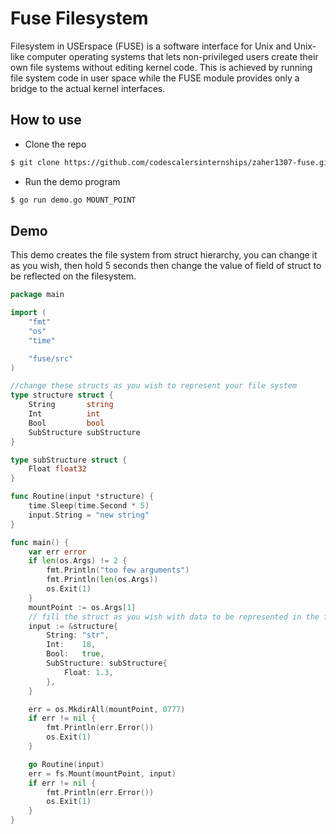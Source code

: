 # Fuse Filesystem
Filesystem in USErspace (FUSE) is a software interface for Unix and Unix-like computer operating systems that lets non-privileged users create their own file systems without editing kernel code. This is achieved by running file system code in user space while the FUSE module provides only a bridge to the actual kernel interfaces. 

## How to use 
- Clone the repo
```sh
$ git clone https://github.com/codescalersinternships/zaher1307-fuse.git
```
- Run the demo program
```sh
$ go run demo.go MOUNT_POINT
```

## Demo
This demo creates the file system from struct hierarchy, you can change it as you wish, then hold 5 seconds then change the value of field of struct to be reflected on the filesystem.
```go
package main

import (
	"fmt"
	"os"
	"time"

	"fuse/src"
)

//change these structs as you wish to represent your file system
type structure struct {
	String       string
	Int          int
	Bool         bool
	SubStructure subStructure
}

type subStructure struct {
	Float float32
}

func Routine(input *structure) {
	time.Sleep(time.Second * 5)
	input.String = "new string"
}

func main() {
	var err error
	if len(os.Args) != 2 {
		fmt.Println("too few arguments")
		fmt.Println(len(os.Args))
		os.Exit(1)
	}
	mountPoint := os.Args[1]
	// fill the struct as you wish with data to be represented in the files
	input := &structure{
		String: "str",
		Int:    18,
		Bool:   true,
		SubStructure: subStructure{
			Float: 1.3,
		},
	}

	err = os.MkdirAll(mountPoint, 0777)
	if err != nil {
		fmt.Println(err.Error())
		os.Exit(1)
	}

	go Routine(input)
	err = fs.Mount(mountPoint, input)
	if err != nil {
		fmt.Println(err.Error())
		os.Exit(1)
	}
}
```
